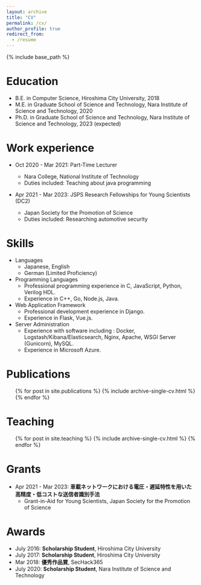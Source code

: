 ```yaml
---
layout: archive
title: "CV"
permalink: /cv/
author_profile: true
redirect_from:
  - /resume
---
```


{% include base_path %}

Education
======
* B.E. in Computer Science, Hiroshima City University, 2018
* M.E. in Graduate School of Science and Technology, Nara Institute of Science and Technology, 2020
* Ph.D. in Graduate School of Science and Technology, Nara Institute of Science and Technology, 2023 (expected)

Work experience
======
* Oct 2020 - Mar 2021: Part-Time Lecturer
  * Nara College, National Institute of Technology
  * Duties included: Teaching about java programming
  
* Apr 2021 - Mar 2023: JSPS Research Fellowships for Young Scientists (DC2)
  * Japan Society for the Promotion of Science
  * Duties included: Researching automotive security

Skills
======
* Languages
  * Japanese, English
  * German (Limited Proficiency)
* Programming Languages
  * Professional programming experience in C, JavaScript, Python, Verilog HDL.
  * Experience in C++, Go, Node.js, Java.
* Web Application Framework
  * Professional development experience in Django.
  * Experience in Flask, Vue.js.
* Server Administration
  * Experience with software including : Docker, Logstash/Kibana/Elasticsearch, Nginx, Apache, WSGI Server (Gunicorn), MySQL.
  * Experience in Microsoft Azure.

Publications
======
  <ul>{% for post in site.publications %}
    {% include archive-single-cv.html %}
  {% endfor %}</ul>
  
<!-- Talks
======
  <ul>{% for post in site.talks %}
    {% include archive-single-talk-cv.html %}
  {% endfor %}</ul>
-->
  
Teaching
======
  <ul>{% for post in site.teaching %}
    {% include archive-single-cv.html %}
  {% endfor %}</ul>

Grants
======
* Apr 2021 - Mar 2023: <b>車載ネットワークにおける電圧・遅延特性を用いた高精度・低コストな送信者識別手法</b>
  * Grant-in-Aid for Young Scientists, Japan Society for the Promotion of Science

Awards
======
* July 2016: <b>Scholarship Student</b>, Hiroshima City University
* July 2017: <b>Scholarship Student</b>, Hiroshima City University
* Mar 2018: <b>優秀作品賞</b>, SecHack365
* July 2020: <b>Scholarship Student</b>, Nara Institute of Science and Technology
